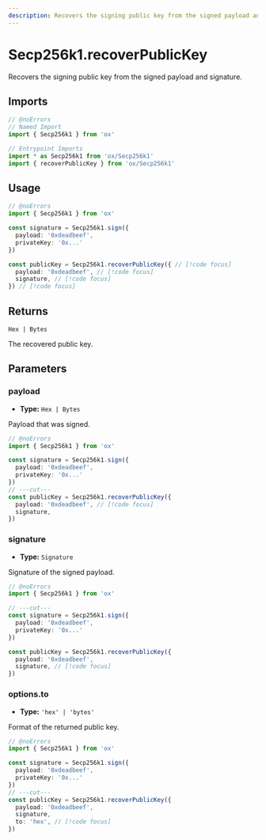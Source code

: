 ```yaml
---
description: Recovers the signing public key from the signed payload and signature.
---
```


# Secp256k1.recoverPublicKey

Recovers the signing public key from the signed payload and signature.

## Imports

```ts twoslash
// @noErrors
// Named Import
import { Secp256k1 } from 'ox'

// Entrypoint Imports
import * as Secp256k1 from 'ox/Secp256k1'
import { recoverPublicKey } from 'ox/Secp256k1'
```

## Usage

```ts twoslash
// @noErrors
import { Secp256k1 } from 'ox'

const signature = Secp256k1.sign({ 
  payload: '0xdeadbeef', 
  privateKey: '0x...' 
})

const publicKey = Secp256k1.recoverPublicKey({ // [!code focus]
  payload: '0xdeadbeef', // [!code focus]
  signature, // [!code focus]
}) // [!code focus]
```

## Returns

`Hex | Bytes`

The recovered public key.

## Parameters

### payload

- **Type:** `Hex | Bytes`

Payload that was signed.

```ts twoslash
// @noErrors
import { Secp256k1 } from 'ox'

const signature = Secp256k1.sign({ 
  payload: '0xdeadbeef', 
  privateKey: '0x...' 
})
// ---cut---
const publicKey = Secp256k1.recoverPublicKey({
  payload: '0xdeadbeef', // [!code focus]
  signature,
})
```

### signature

- **Type:** `Signature`

Signature of the signed payload.

```ts twoslash
// @noErrors
import { Secp256k1 } from 'ox'

// ---cut---
const signature = Secp256k1.sign({ 
  payload: '0xdeadbeef', 
  privateKey: '0x...' 
})

const publicKey = Secp256k1.recoverPublicKey({
  payload: '0xdeadbeef',
  signature, // [!code focus]
})
```

### options.to

- **Type:** `'hex' | 'bytes'`

Format of the returned public key.

```ts twoslash
// @noErrors
import { Secp256k1 } from 'ox'

const signature = Secp256k1.sign({ 
  payload: '0xdeadbeef', 
  privateKey: '0x...' 
})
// ---cut---
const publicKey = Secp256k1.recoverPublicKey({
  payload: '0xdeadbeef',
  signature,
  to: 'hex', // [!code focus]
})
```